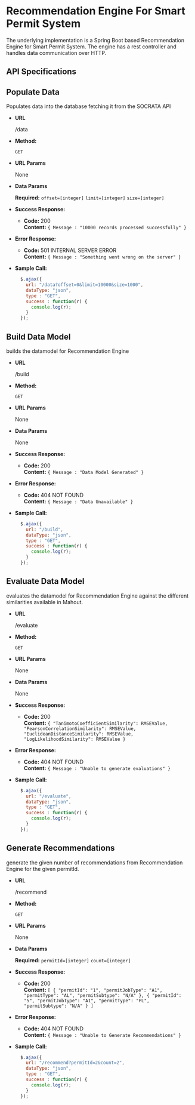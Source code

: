 # Recommendation Engine For Smart Permit System

The underlying implementation is a Spring Boot based Recommendation Engine for Smart Permit System.
The engine has a rest controller and handles data communication over HTTP.

## API Specifications

**Populate Data**
----
  Populates data into the database fetching it from the SOCRATA API 

* **URL**

  /data

* **Method:**

  `GET`
  
*  **URL Params**
  
   None
  
* **Data Params**

   **Required:**
     `offset=[integer]`
     `limit=[integer]`
     `size=[integer]`  

* **Success Response:**

  * **Code:** 200 <br />
    **Content:** `{ Message : "10000 records processed successfully" }`
 
* **Error Response:**

  * **Code:** 501 INTERNAL SERVER ERROR <br />
    **Content:** `{ Message : "Something went wrong on the server" }`

* **Sample Call:**

  ```javascript
    $.ajax({
      url: "/data?offset=0&limit=10000&size=1000",
      dataType: "json",
      type : "GET",
      success : function(r) {
        console.log(r);
      }
    });
  ```

**Build Data Model**
----
 builds the datamodel for Recommendation Engine

* **URL**

  /build

* **Method:**

  `GET`
  
*  **URL Params**
  
   None
  
* **Data Params**

   None

* **Success Response:**

  * **Code:** 200 <br />
    **Content:** `{ Message : "Data Model Generated" }`
 
* **Error Response:**

  * **Code:** 404 NOT FOUND <br />
    **Content:** `{ Message : "Data Unavailable" }`

* **Sample Call:**

  ```javascript
    $.ajax({
      url: "/build",
      dataType: "json",
      type : "GET",
      success : function(r) {
        console.log(r);
      }
    });
  ```
  
**Evaluate Data Model**
----
 evaluates the datamodel for Recommendation Engine against the different similarities available in Mahout.

* **URL**

  /evaluate

* **Method:**

  `GET`
  
*  **URL Params**
  
   None
  
* **Data Params**

   None  

* **Success Response:**

  * **Code:** 200 <br />
    **Content:** `{
                    "TanimotoCoefficientSimilarity": RMSEValue,
                    "PearsonCorrelationSimilarity": RMSEValue,
                    "EuclideanDistanceSimilarity": RMSEValue,
                    "LogLikelihoodSimilarity": RMSEValue
                  }`
 
* **Error Response:**

  * **Code:** 404 NOT FOUND <br />
    **Content:** `{ Message : "Unable to generate evaluations" }`

* **Sample Call:**

  ```javascript
    $.ajax({
      url: "/evaluate",
      dataType: "json",
      type : "GET",
      success : function(r) {
        console.log(r);
      }
    });
  ```

**Generate Recommendations**
----
 generate the given number of recommendations from Recommendation Engine for the given permitId. 
 
* **URL**

  /recommend

* **Method:**

  `GET`
  
*  **URL Params**
  
   None
  
* **Data Params**

    **Required:**
           `permitId=[integer]`
           `count=[integer]`

* **Success Response:**

  * **Code:** 200 <br />
    **Content:** `[
                    {
                      "permitId": "1",
                      "permitJobType": "A1",
                      "permitType": "AL",
                      "permitSubtype": "N/A"
                    },
                    {
                      "permitId": "5",
                      "permitJobType": "A1",
                      "permitType": "PL",
                      "permitSubtype": "N/A"
                    }
                  ]`
 
* **Error Response:**

  * **Code:** 404 NOT FOUND <br />
    **Content:** `{ Message : "Unable to Generate Recommendations" }`

* **Sample Call:**

  ```javascript
    $.ajax({
      url: "/recommend?permitId=2&count=2",
      dataType: "json",
      type : "GET",
      success : function(r) {
        console.log(r);
      }
    });
  ```
